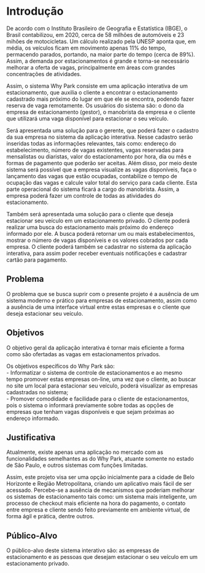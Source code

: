 # Introdução

<p>De acordo com o Instituto Brasileiro de Geografia e Estatística (IBGE), o Brasil contabilizou, em 2020, cerca de 58 milhões de automóveis e 23 mihões de motocicletas. Um cálculo realizado pela UNESP aponta que, em média, os veículos ficam em movimento apenas 11% do tempo, permacendo parados, portando, na maior parte do tempo (cerca de 89%). Assim, a demanda por estacionamentos é grande e torna-se necessário melhorar a oferta de vagas, principalmente em áreas com grandes concentrações de atividades.</p> 
<p>Assim, o sistema Why Park consiste em uma aplicação interativa de um estacionamento, que auxilia o cliente a encontrar o estacionamento cadastrado mais próximo do lugar em que ele se encontra, podendo fazer reserva de vaga remotamente. Os usuários do sistema são: o dono da empresa de estacionamento (gestor), o manobrista da empresa e o cliente que utilizará uma vaga disponível para estacionar o seu veículo.</p>
<p>Será apresentada uma solução para o gerente, que poderá fazer o cadastro da sua empresa no sistema da aplicação interativa. Nesse cadastro serão inseridas todas as informações relevantes, tais como: endereço do estabelecimento, número de vagas existentes, vagas reservadas para mensalistas ou diaristas, valor do estacionamento por hora, dia ou mês e formas de pagamento que poderão ser aceitas. Além disso, por meio deste sistema será possível que a empresa visualize as vagas disponíveis, faça o lançamento das vagas que estão ocupadas, contabilize o tempo de ocupação das vagas e calcule valor total do serviço para cada cliente. Esta parte operacional do sistema ficará a cargo do manobrista. Assim, a empresa poderá fazer um controle de todas as atividades do estacionamento.</p>
<p>Também será apresentada uma solução para o cliente que deseja estacionar seu veículo em um estacionamento privado. O cliente poderá realizar uma busca do estacionamento mais próximo do endereço informado por ele. A busca poderá retornar um ou mais estabelecimentos, mostrar o número de vagas disponíveis e os valores cobrados por cada empresa. O cliente poderá também se cadastrar no sistema da aplicação interativa, para assim poder receber eventuais notificações e cadastrar cartão para pagamento.</p>

## Problema

<p>O problema que se busca suprir com o presente projeto é a ausência de um sistema moderno e prático para empresas de estacionamento, assim como a ausência de uma interface virtual entre estas empresas e o cliente que deseja estacionar seu veículo.</p>

## Objetivos

<p>O objetivo geral da aplicação interativa é tornar mais eficiente a forma como são ofertadas as vagas em estacionamentos privados.
<p>Os objetivos específicos do Why Park são:<br>
- Informatizar o sistema de controle de estacionamentos e ao mesmo tempo promover estas empresas on-line, uma vez que o cliente, ao buscar no site um local para estacionar seu veículo, poderá visualizar as empresas cadastradas no sistema;<br>
- Promover comodidade e facilidade para o cliente de estacionamentos, pois o sistema o informará previamente sobre todas as opções de empresas que tenham vagas disponíveis e que sejam próximas ao endereço informado.<br></p>

## Justificativa

<p>Atualmente, existe apenas uma aplicação no mercado com as funcionalidades semelhantes as do Why Park, atuante somente no estado de São Paulo, e outros sistemas com funções limitadas.</p>
<p>Assim, este projeto visa ser uma opção inicialmente para a cidade de Belo Horizonte e Região Metropolitana, criando um aplicativo mais fácil de ser acessado. Percebe-se a ausência de mecanismos que poderiam melhorar os sistemas de estacionamento tais como: um sistema mais inteligente, um processo de checkout mais eficiente na hora do pagamento, o contato entre empresa e cliente sendo feito previamente em ambiente virtual, de forma ágil e prática, dentre outros. </p>

## Público-Alvo

<p>O público-alvo deste sistema interativo são: as empresas de estacionamento e as pessoas que desejam estacionar o seu veículo em um estacionamento privado.</p>
